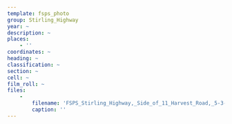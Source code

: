 ```yaml
---
template: fsps_photo
group: Stirling_Highway
year: ~
description: ~
places:
    - ''
coordinates: ~
heading: ~
classification: ~
section: ~
cell: ~
film_roll: ~
files:
    -
        filename: 'FSPS_Stirling_Highway,_Side_of_11_Harvest_Road,_5-3-C.png'
        caption: ''
---
```

